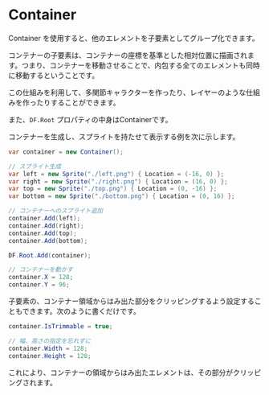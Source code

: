 # Container

Container を使用すると、他のエレメントを子要素としてグループ化できます。

コンテナーの子要素は、コンテナーの座標を基準とした相対位置に描画されます。つまり、コンテナーを移動させることで、内包する全てのエレメントも同時に移動するということです。

この仕組みを利用して、多関節キャラクターを作ったり、レイヤーのような仕組みを作ったりすることができます。

また、`DF.Root` プロパティの中身はContainerです。

コンテナーを生成し、スプライトを持たせて表示する例を次に示します。

```cs
var container = new Container();

// スプライト生成
var left = new Sprite("./left.png") { Location = (-16, 0) };
var right = new Sprite("./right.png") { Location = (16, 0) };
var top = new Sprite("./top.png") { Location = (0, -16) };
var bottom = new Sprite("./bottom.png") { Location = (0, 16) };

// コンテナーへのスプライト追加
container.Add(left);
container.Add(right);
container.Add(top);
container.Add(bottom);

DF.Root.Add(container);

// コンテナーを動かす
container.X = 128;
container.Y = 96;
```

子要素の、コンテナー領域からはみ出た部分をクリッピングするよう設定することもできます。次のように書くだけです。

```cs
container.IsTrimmable = true;

// 幅、高さの指定を忘れずに
container.Width = 128;
container.Height = 128;
```

これにより、コンテナーの領域からはみ出たエレメントは、その部分がクリッピングされます。
